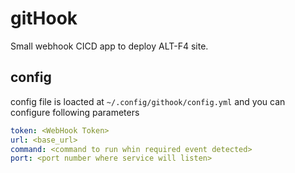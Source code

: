 # gitHook

Small webhook CICD app to deploy ALT-F4 site.

## config
config file is loacted at `~/.config/githook/config.yml`
and you can configure following parameters
```yml
token: <WebHook Token>
url: <base_url>
command: <command to run whin required event detected>
port: <port number where service will listen>
```